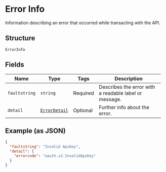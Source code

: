 
# Error Info

Information describing an error that occurred while transacting with the API.

## Structure

`ErrorInfo`

## Fields

| Name | Type | Tags | Description |
|  --- | --- | --- | --- |
| `faultstring` | `string` | Required | Describes the error with a readable label or message. |
| `detail` | [`ErrorDetail`](/doc/models/error-detail.md) | Optional | Further info about the error. |

## Example (as JSON)

```json
{
  "faultstring": "Invalid ApiKey",
  "detail": {
    "errorcode": "oauth.v2.InvalidApiKey"
  }
}
```

